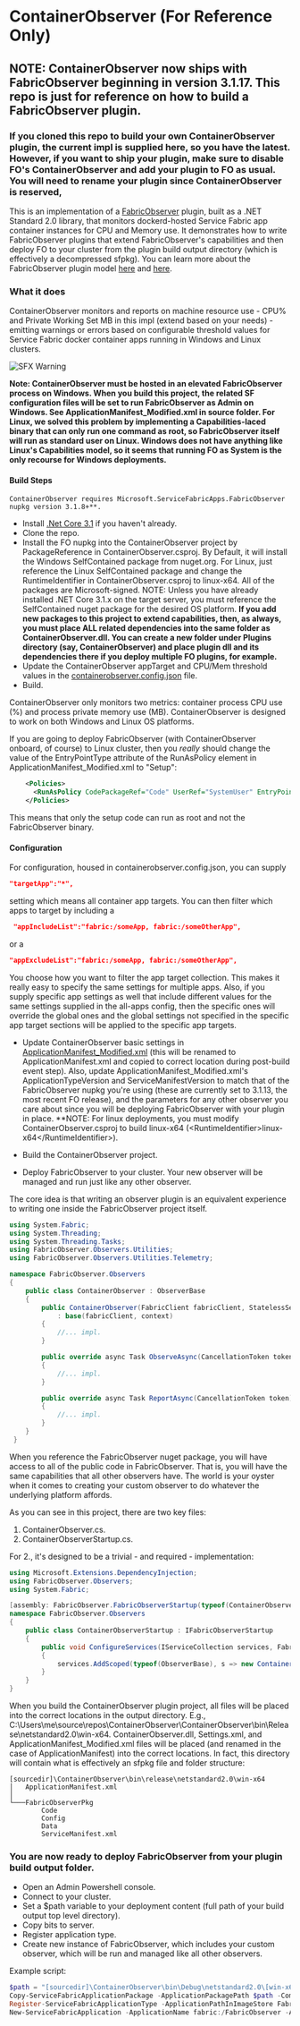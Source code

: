 # ContainerObserver (For Reference Only)

## NOTE: ContainerObserver now ships with FabricObserver beginning in version 3.1.17. This repo is just for reference on how to build a FabricObserver plugin. 
### If you cloned this repo to build your own ContainerObserver plugin, the current impl is supplied here, so you have the latest. However, if you want to ship your plugin, make sure to disable FO's ContainerObserver and add your plugin to FO as usual. You will need to rename your plugin since ContainerObserver is reserved,

This is an implementation of a [FabricObserver](https://aka.ms/sf/fabricobserver) plugin, built as a .NET Standard 2.0 library, that monitors dockerd-hosted Service Fabric app container instances for CPU and Memory use. It demonstrates how to write FabricObserver plugins that extend FabricObserver's capabilities and then deploy FO to your cluster from the plugin build output directory (which is effectively a decompressed sfpkg). You can learn more about the FabricObserver plugin model [here](https://github.com/microsoft/service-fabric-observer/tree/master/SampleObserverPlugin) and [here](https://github.com/microsoft/service-fabric-observer/blob/master/Documentation/Plugins.md).

### What it does
ContainerObserver monitors and reports on machine resource use - CPU% and Private Working Set MB in this impl (extend based on your needs) - emitting warnings or errors based on configurable threshold values for Service Fabric docker container apps running in Windows and Linux clusters.  

![SFX Warning](/ContainerObserver/SFX.png)  

**Note: ContainerObserver must be hosted in an elevated FabricObserver process on Windows. When you build this project, the related SF configuration files will be set to run FabricObserver as Admin on Windows. See ApplicationManifest_Modified.xml in source folder. 
For Linux, we solved this problem by implementing a Capabilities-laced binary that can only run one command as root, so FabricObserver itself will run as standard user on Linux. Windows does not have anything like Linux's Capabilities model, 
so it seems that running FO as System is the only recourse for Windows deployments.**  

#### Build Steps 

```ContainerObserver requires Microsoft.ServiceFabricApps.FabricObserver nupkg version 3.1.8+**.```

- Install [.Net Core 3.1](https://dotnet.microsoft.com/download/dotnet-core/3.1) if you haven't already.
- Clone the repo.
- Install the FO nupkg into the ContainerObserver project by PackageReference in ContainerObserver.csproj. By Default, it will install the Windows SelfContained package from nuget.org. 
  For Linux, just reference the Linux SelfContained package and change the RuntimeIdentifier in ContainerObserver.csproj to linux-x64. All of the packages are Microsoft-signed. 
  NOTE: Unless you have already installed .NET Core 3.1.x on the target server, you must reference the SelfContained nuget package for the desired OS platform. 
  **If you add new packages to this project to extend capabilities, then, as always, you must place ALL related dependencies into the same folder as ContainerObserver.dll. You can create a new folder under Plugins directory (say, ContainerObserver) and place plugin dll and its dependencies there if you deploy multiple FO plugins, for example.**
- Update the ContainerObserver appTarget and CPU/Mem threshold values in the [containerobserver.config.json](/ContainerObserver/containerobserver.config.json) file. 
- Build.

ContainerObserver only monitors two metrics: container process CPU use (%) and process private memory use (MB). ContainerObserver is designed to work on both Windows and Linux OS platforms. 

If you are going to deploy FabricObserver (with ContainerObserver onboard, of course) to Linux cluster, then you *really* should change the value of the EntryPointType attribute 
of the RunAsPolicy element in ApplicationManifest_Modified.xml to "Setup":  

```XML
    <Policies>
      <RunAsPolicy CodePackageRef="Code" UserRef="SystemUser" EntryPointType="Setup" />
    </Policies>
```
This means that only the setup code can run as root and not the FabricObserver binary. 


#### Configuration  


For configuration, housed in containerobserver.config.json, you can supply 
 
 ```JSON 
 "targetApp":"*",
```  
setting which means all container app targets. You can then filter which apps to target by including a 

```JSON 
 "appIncludeList":"fabric:/someApp, fabric:/someOtherApp", 
 ``` 
 or a  
 
 ```JSON 
"appExcludeList":"fabric:/someApp, fabric:/someOtherApp", 
```

You choose how you want to filter the app target collection. This makes it really easy to specify the same settings for multiple apps. Also, if you supply specific app settings as well that include different values for the same settings supplied in the all-apps config, then the specific ones will override the global ones and the global settings not specified in the specific app target sections will be applied to the specific app targets. 

- Update ContainerObserver basic settings in [ApplicationManifest_Modified.xml](/ContainerObserver/ApplicationManifest_Modified.xml) (this will be renamed to ApplicationManifest.xml and copied to correct location during post-build event step). Also, update ApplicationManifest_Modified.xml's ApplicationTypeVersion and ServiceManifestVersion to match that of the FabricObserver nupkg you're using (these are currently set to 3.1.13, the most recent FO release),
and the parameters for any other observer you care about since you will be deploying FabricObserver with your plugin in place.
**NOTE: For linux deployments, you must modify ContainerObserver.csproj to build linux-x64 (&lt;RuntimeIdentifier&gt;linux-x64&lt;/RuntimeIdentifier&gt;). 

- Build the ContainerObserver project.
- Deploy FabricObserver to your cluster. Your new observer will be managed and run just like any other observer.

The core idea is that writing an observer plugin is an equivalent experience to writing one inside the FabricObserver project itself.

``` C#
using System.Fabric;
using System.Threading;
using System.Threading.Tasks;
using FabricObserver.Observers.Utilities;
using FabricObserver.Observers.Utilities.Telemetry;

namespace FabricObserver.Observers
{
    public class ContainerObserver : ObserverBase
    {
        public ContainerObserver(FabricClient fabricClient, StatelessServiceContext context)
            : base(fabricClient, context)
        {
            //... impl.
        }

        public override async Task ObserveAsync(CancellationToken token)
        {
            //... impl.
        }

        public override async Task ReportAsync(CancellationToken token)
        {
            //... impl.
        }
    }
 }
```

When you reference the FabricObserver nuget package, you will have access to all of the public code in FabricObserver. That is, you will have the same capabilities 
that all other observers have. The world is your oyster when it comes to creating your custom observer to do whatever the underlying platform affords. 

As you can see in this project, there are two key files:

1. ContainerObserver.cs.
2. ContainerObserverStartup.cs.

For 2., it's designed to be a trivial - and required - implementation:

``` C#
using Microsoft.Extensions.DependencyInjection;
using FabricObserver.Observers;
using System.Fabric;

[assembly: FabricObserver.FabricObserverStartup(typeof(ContainerObserverStartup))]
namespace FabricObserver.Observers
{
    public class ContainerObserverStartup : IFabricObserverStartup
    {
        public void ConfigureServices(IServiceCollection services, FabricClient fabricClient, StatelessServiceContext context)
        {
            services.AddScoped(typeof(ObserverBase), s => new ContainerObserver(fabricClient, context));
        }
    }
}
```

When you build the ContainerObserver plugin project, all files will be placed into the correct locations in the output directory. E.g., C:\Users\me\source\repos\ContainerObserver\ContainerObserver\bin\Release\netstandard2.0\win-x64. ContainerObserver.dll, Settings.xml, and ApplicationManifest_Modified.xml files will be placed (and renamed in the case of ApplicationManifest) into the correct locations. In fact, this directory will contain what is effectively an sfpkg file and folder structure:  
```
[sourcedir]\ContainerObserver\bin\release\netstandard2.0\win-x64  
│   ApplicationManifest.xml  
│  
└───FabricObserverPkg  
        Code  
        Config  
        Data  
        ServiceManifest.xml        
```

### You are now ready to deploy FabricObserver from your plugin build output folder.

* Open an Admin Powershell console.
* Connect to your cluster.
* Set a $path variable to your deployment content (full path of your build output top level directory).
* Copy bits to server.
* Register application type.
* Create new instance of FabricObserver, which includes your custom observer, which will be run and managed like all other observers.  

Example script: 

```Powershell
$path = "[sourcedir]\ContainerObserver\bin\Debug\netstandard2.0\[win-x64 or linux-x64, depending on your OS target]"
Copy-ServiceFabricApplicationPackage -ApplicationPackagePath $path -CompressPackage -ApplicationPackagePathInImageStore FabricObserverV3117 -TimeoutSec 1800
Register-ServiceFabricApplicationType -ApplicationPathInImageStore FabricObserverV3117
New-ServiceFabricApplication -ApplicationName fabric:/FabricObserver -ApplicationTypeName FabricObserverType -ApplicationTypeVersion 3.1.17
```
